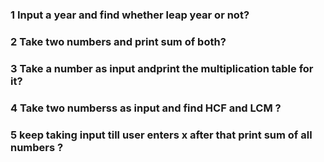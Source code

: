 ### 1 Input a year and find whether leap year or not?
### 2 Take two numbers and print sum of both?
### 3 Take a number as input andprint the multiplication table for it?
### 4 Take two numberss as input and find HCF and LCM ?
### 5 keep taking input till user enters x after that print sum of all numbers ?
